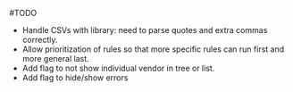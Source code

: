 #TODO
* Handle CSVs with library: need to parse quotes and extra commas correctly.
* Allow prioritization of rules so that more specific rules can run first and more general last.
* Add flag to not show individual vendor in tree or list.
* Add flag to hide/show errors